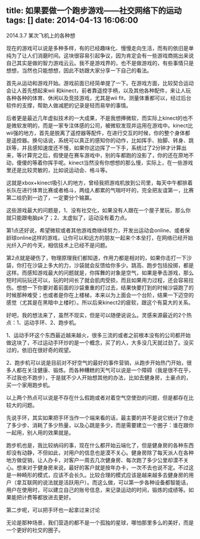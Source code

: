 title: 如果要做一个跑步游戏——社交网络下的运动
tags: []
date: 2014-04-13 16:06:00
---

2014.3.7  某次飞机上的各种想

现在的游戏可以说是多种多样，有的已经趣味化、慢慢走向生活，而有的依旧是单纯为了让人们消磨时间。这块很容易引起争议，因为肯定会有一些游戏商挑出来说自己其实是做的智力游戏云云。我不是游戏界的，也不是做游戏的，有些事情只是想想，当然也只能想想，因此不妨跟大家分享一下自己的看法。

首先从运动和游戏开始。游戏前面已经简单提了一下。在游戏方面，比较契合运动会让人首先想起来wii 和kinect，前者靠遥控手柄，以及其他各种配件，来让人玩各种各种的体育、休闲以及竞技游戏，尤其是wii fit，测量体重都可以，经过后台软件的支撑，帮助人做减肥的记录是轻而易举的事情。

后者更是最近几年虚拟技术的一大成果，不是我想捧微软，而实际上kinect的也不是微软发明的，而是一家专注体感的公司，被微软发现并运用在游戏中。kinect比wii强的地方，首先是脱离了遥控器等配件，在进行交互的时候，你的整个身体都是遥控器。换句话说，系统可以真正的感知你的动作，比如挥手、抬脚、转身、跳跃等，并且感知速度还不慢，如果你这边挥了一下手，系统过了2分钟才计算出来，等计算完之后，假使是在赛车游戏中，别的车都跑的没影了，你的还在原地不动，傻傻的等着你挥手呢。kinect当然没有你想想的那么慢，实际上，在一些游戏里还是比较灵敏的，比如说运动会、格斗等。
<!--more-->
这就是xbox+kinect吸引人的地方，曾经我把游戏机放到公司里，每天中午都排着长队在进行体育比赛或者格斗，两组人都累的气喘吁吁的，完全把友谊第一，比赛第二给扔到一边了，一定要分个输赢。

这些游戏最大的问题是，1、没有社交化，如果没有人跟在一个屋子里玩，那么你就只能跟电脑pk了；2、太虚拟了，运动没有着力点。

第1点还好说，希望微软或者其他游戏商继续努力，开发出运动会online、或者保龄球online这样的游戏，让你可以和远方的朋友一起来个本垒打，在网络已经开始光纤入户的今天，相信技术上已经不是问题。

第2点就是硬伤了，物理原理我们都知道，作用力都是相对的，如果你击打一下沙袋，你打在沙袋上多大的力，沙袋就会反馈给你多少。跳高、跑步包括投掷，都是这样。而感知游戏最大的问题就是，你挥舞的对象是空气，如果是拳击游戏，那么短时间玩玩还可以，玩的时间长了就会肌肉受损，而且如果用力过程，还会容易拉伤。想想一下你要对着前面的沙袋重重的打过去，结果快要打到的时候沙袋跑了的时候那种难受；也或者是你在上楼梯，本来以为上面会一个台阶，结果一下迈空的感觉（尤其是在黑暗中上楼时）。所以后来kinect2的疲软，跟这个有莫大的关系。

好吧，我的想法来了，虽然不现实，但是可以随便说说么。灵感来源最近的2个热点：1、运动手环、2、跑步机。

1、运动手环这个东西最近越来越火，很多三流的或者之前根本没有的公司都开始做这块了，不过运动手环炒的是一个概念，买了的人，大多没几天就过劲了。没买过的，依旧在很好奇的观望。

2、跑步机可以说是目前对不好空气的最好的事件营销，从跑步开始热门开始，很多人都在关注健康、锻炼。而各种糟糕的天气可以说是一个障碍（我是很不在乎，不过我也不跑步），于是就不少人开始想其他的办法，比如去健身房，土豪点的，买一个家用跑步机。

以上两个热点可以说是不存在什么假跑或者对着空气空使劲的问题，但是都存在比较大的问题。

先说手环，其实如果把手环当作一个端来看的话，最主要的并不是说它统计了你走了多少步、消耗了多少热量，以及心跳是多少，而是需要建立一个圈子：谁在跟你一起用，别人用的效果就是。

跑步机也是，我比较纳闷的事，现在什么都开始云端化了，但是健身房的各种东西却没有动静，不但如此，对用户的信息也是漠不关心。健身房除了每天派人在各种地方做促销，让人办卡，对客户一周去几次健身房、每次跑了多少公里却漠不关心。想来对于健身房来说，最好的客户就是按年办卡，一次不去也说不定。不过这是一种畸形的模式，应该不会长久。比较合理的模式应该是越来越多去健身房的用户（拿互联网的说法就是活跃用户）。而这么做，可以第一步各种设备都智能话，用户在使用时，可以建立自己的账号信息，来记录运动的时间，锻炼的成绩等。如果能把计费等都放进去更好。

第二步呢，可以把手环也一起拿过来讨论

无论是那种场景，我们营造的都不是一个孤独的星球，哪怕那里多么的美好，而是一个更好的社交的圈子。